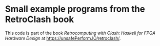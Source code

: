 # Small example programs from the RetroClash book

This code is part of the book *Retrocomputing with Clash: Haskell for
FPGA Hardware Design* at <https://unsafePerform.IO/retroclash/>.

